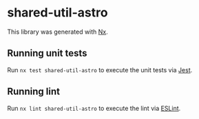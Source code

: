 # shared-util-astro

This library was generated with [Nx](https://nx.dev).

## Running unit tests

Run `nx test shared-util-astro` to execute the unit tests via [Jest](https://jestjs.io).

## Running lint

Run `nx lint shared-util-astro` to execute the lint via [ESLint](https://eslint.org/).
